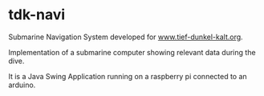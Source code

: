 tdk-navi
========

Submarine Navigation System developed for www.tief-dunkel-kalt.org.


Implementation of a submarine computer showing relevant data during the dive.

It is a Java Swing Application running on a raspberry pi connected to an arduino.

